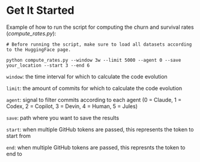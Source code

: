 # Get It Started

Example of how to run the script for computing the churn and survival rates (*compute_rates.py*): 

```
# Before running the script, make sure to load all datasets according to the HuggingFace page.

python compute_rates.py --window 3w --limit 5000 --agent 0 --save your_location --start 3 --end 6
```

```window```: the time interval for which to calculate the code evolution

```limit```: the amount of commits for which to calculate the code evolution

```agent```: signal to filter commits according to each agent (0 = Claude, 1 = Codex, 2 = Copilot, 3 = Devin, 4 = Human, 5 = Jules) 

```save```: path where you want to save the results 

```start```: when multiple GitHub tokens are passed, this represents the token to start from 

```end```: when multiple GitHub tokens are passed, this represnts the token to end to 
